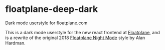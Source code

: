 # floatplane-deep-dark
Dark mode userstyle for floatplane.com

This is a dark mode userstyle for the new react frontend at [Floatplane](https://floatplane.com), and is a rewrite of the original 2018 [Floatplane Night Mode](https://uso.kkx.one/style/162600) style by Alan Hardman.
